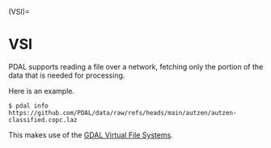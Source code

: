(VSI)=

# VSI

PDAL supports reading a file over a network, fetching only the portion of
the data that is needed for processing. 

Here is an example.

```
$ pdal info https://github.com/PDAL/data/raw/refs/heads/main/autzen/autzen-classified.copc.laz

```

This makes use of the [GDAL Virtual File Systems](https://gdal.org/en/stable/user/virtual_file_systems.html).
